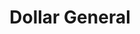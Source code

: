 ---
title: "Dollar General"
url: /charleston/dollar-general-pennsylvania-avenue/
shop: Kramladen
---